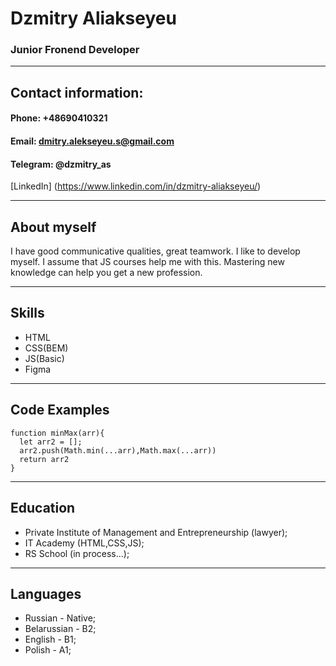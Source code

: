 # Dzmitry Aliakseyeu
### Junior Fronend Developer
***
## Contact information:
#### Phone: +48690410321
#### Email: dmitry.alekseyeu.s@gmail.com
#### Telegram: @dzmitry_as
[LinkedIn] (https://www.linkedin.com/in/dzmitry-aliakseyeu/)

***
## About myself
I have good communicative qualities, great teamwork. I like to develop myself. I assume that JS courses help me with this. Mastering new knowledge can help you get a new profession.

***
## Skills
* HTML
* CSS(BEM)
* JS(Basic)
* Figma

***
## Code Examples

```
function minMax(arr){    
  let arr2 = [];
  arr2.push(Math.min(...arr),Math.max(...arr))
  return arr2
}

```

***
## Education
* Private Institute of Management and Entrepreneurship (lawyer);
* IT Academy (HTML,CSS,JS);
* RS School (in process...);

***
## Languages
* Russian - Native;
* Belarussian - B2;
* English - B1;
* Polish - A1;




